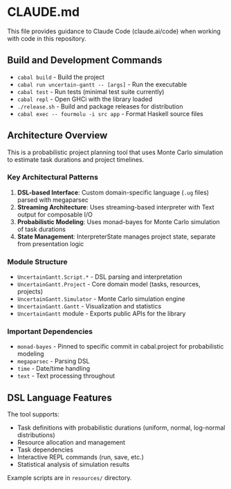 # CLAUDE.md

This file provides guidance to Claude Code (claude.ai/code) when working with code in this repository.

## Build and Development Commands

- `cabal build` - Build the project
- `cabal run uncertain-gantt -- [args]` - Run the executable
- `cabal test` - Run tests (minimal test suite currently)
- `cabal repl` - Open GHCi with the library loaded
- `./release.sh` - Build and package releases for distribution
- `cabal exec -- fourmolu -i src app` - Format Haskell source files

## Architecture Overview

This is a probabilistic project planning tool that uses Monte Carlo simulation to estimate task durations and project timelines.

### Key Architectural Patterns

1. **DSL-based Interface**: Custom domain-specific language (`.ug` files) parsed with megaparsec
2. **Streaming Architecture**: Uses streaming-based interpreter with Text output for composable I/O
3. **Probabilistic Modeling**: Uses monad-bayes for Monte Carlo simulation of task durations
4. **State Management**: InterpreterState manages project state, separate from presentation logic

### Module Structure

- `UncertainGantt.Script.*` - DSL parsing and interpretation
- `UncertainGantt.Project` - Core domain model (tasks, resources, projects)
- `UncertainGantt.Simulator` - Monte Carlo simulation engine
- `UncertainGantt.Gantt` - Visualization and statistics
- `UncertainGantt` module - Exports public APIs for the library

### Important Dependencies

- `monad-bayes` - Pinned to specific commit in cabal.project for probabilistic modeling
- `megaparsec` - Parsing DSL
- `time` - Date/time handling
- `text` - Text processing throughout

## DSL Language Features

The tool supports:
- Task definitions with probabilistic durations (uniform, normal, log-normal distributions)
- Resource allocation and management
- Task dependencies
- Interactive REPL commands (run, save, etc.)
- Statistical analysis of simulation results

Example scripts are in `resources/` directory.